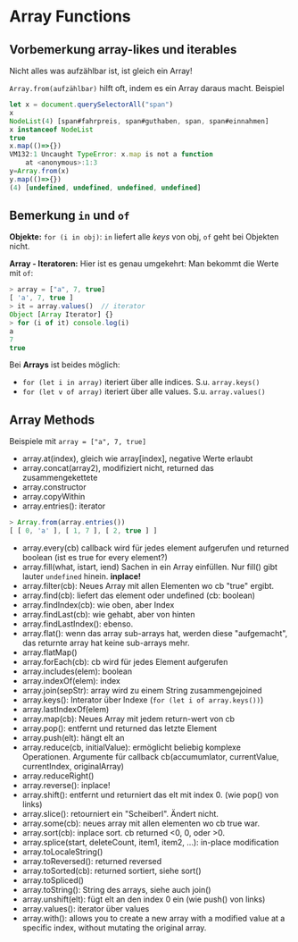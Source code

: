 # Array Functions

## Vorbemerkung array-likes und iterables

Nicht alles was aufzählbar ist, ist gleich ein Array!

`Array.from(aufzählbar)` hilft oft, indem es ein Array daraus macht. Beispiel

```javascript
let x = document.querySelectorAll("span")
x
NodeList(4) [span#fahrpreis, span#guthaben, span, span#einnahmen]
x instanceof NodeList
true
x.map(()=>{})
VM132:1 Uncaught TypeError: x.map is not a function
    at <anonymous>:1:3
y=Array.from(x)
y.map(()=>{})
(4) [undefined, undefined, undefined, undefined]
```

## Bemerkung `in` und `of`

**Objekte:** `for (i in obj)`: `in` liefert alle _keys_ von obj, `of` geht bei
Objekten nicht.

**Array - Iteratoren:** Hier ist es genau umgekehrt: Man bekommt die Werte mit `of`:

```javascript
> array = ["a", 7, true]
[ 'a', 7, true ]
> it = array.values()  // iterator
Object [Array Iterator] {}
> for (i of it) console.log(i)
a
7
true
```

Bei **Arrays** ist beides möglich:

- `for (let i in array)` iteriert über alle indices. S.u. `array.keys()`
- `for (let v of array)` iteriert über alle values. S.u. `array.values()`

## Array Methods

Beispiele mit `array = ["a", 7, true]`

- array.at(index), gleich wie array[index], negative Werte erlaubt
- array.concat(array2), modifiziert nicht, returned das zusammengekettete
- array.constructor
- array.copyWithin
- array.entries(): iterator

```javascript
> Array.from(array.entries())
[ [ 0, 'a' ], [ 1, 7 ], [ 2, true ] ]
```

- array.every(cb) callback wird für jedes element aufgerufen und returned
boolean (ist es true for every element?)
- array.fill(what, istart, iend) Sachen in ein Array einfüllen. Nur fill()
gibt lauter `undefined` hinein. **inplace!**
- array.filter(cb): Neues Array mit allen Elementen wo cb "true" ergibt.
- array.find(cb): liefert das element oder undefined (cb: boolean)
- array.findIndex(cb): wie oben, aber Index
- array.findLast(cb): wie gehabt, aber von hinten
- array.findLastIndex(): ebenso.
- array.flat(): wenn das array sub-arrays hat, werden diese "aufgemacht", das
returnte array hat keine sub-arrays mehr.
- array.flatMap()
- array.forEach(cb): cb wird für jedes Element aufgerufen
- array.includes(elem): boolean
- array.indexOf(elem): index
- array.join(sepStr): array wird zu einem String zusammengejoined
- array.keys(): Interator über Indexe (`for (let i of array.keys())`)
- array.lastIndexOf(elem)
- array.map(cb): Neues Array mit jedem return-wert von cb
- array.pop(): entfernt und returned das letzte Element
- array.push(elt): hängt elt an
- array.reduce(cb, initialValue): ermöglicht beliebig komplexe Operationen.
Argumente für callback cb(accumumlator, currentValue, currentIndex, originalArray)
- array.reduceRight()
- array.reverse(): inplace!
- array.shift(): entfernt und returniert das elt mit index 0. (wie pop() von links)
- array.slice(): retourniert ein "Scheiberl". Ändert nicht.
- array.some(cb): neues array mit allen elementen wo cb true war.
- array.sort(cb): inplace sort. cb returned <0, 0, oder >0.
- array.splice(start, deleteCount, item1, item2, ...): in-place modification
- array.toLocaleString()
- array.toReversed(): returned reversed
- array.toSorted(cb): returned sortiert, siehe sort()
- array.toSpliced()
- array.toString(): String des arrays, siehe auch join()
- array.unshift(elt): fügt elt an den index 0 ein (wie push() von links)
- array.values(): iterator über values
- array.with(): allows you to create a new array with a modified value at a
specific index, without mutating the original array.
